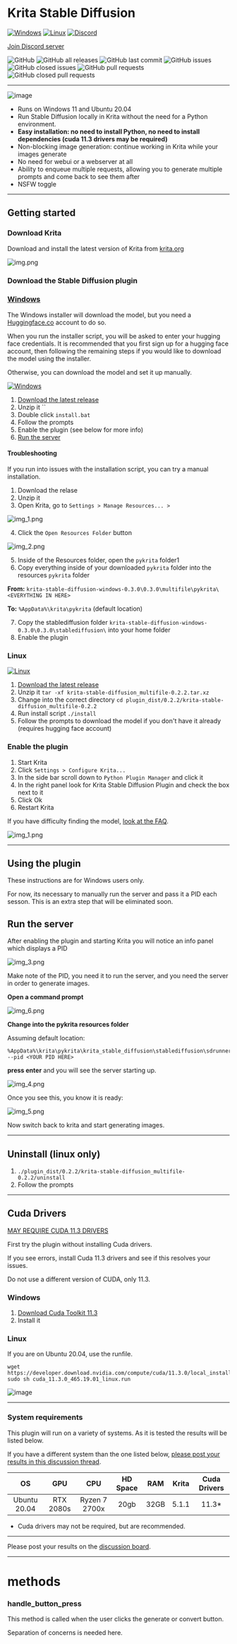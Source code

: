 # Krita Stable Diffusion

[![Windows](https://img.shields.io/static/v1?label=Download&message=Download&color=00aa00&style=for-the-badge&logo=windows&logoColor=white&link=)](https://github.com/w4ffl35/krita_stable_diffusion/releases/download/0.3.1/krita-stable-diffusion-windows-0.3.1.7z)
[![Linux](https://img.shields.io/static/v1?label=Download&message=Download&color=00aa00&style=for-the-badge&logo=linux&logoColor=white&link=)](https://github.com/w4ffl35/krita_stable_diffusion/releases/download/0.2.2-alpha/krita-stable-diffusion_multifile-0.2.2.tar.xz)
[![Discord](https://img.shields.io/discord/839511291466219541?color=5865F2&logo=discord&logoColor=white&style=for-the-badge)](https://discord.gg/PUVDDCJ7gz)

[Join Discord server](https://discord.gg/PUVDDCJ7gz)

![GitHub](https://img.shields.io/github/license/w4ffl35/krita_stable_diffusion)
![GitHub all releases](https://img.shields.io/github/downloads/w4ffl35/krita_stable_diffusion/total)
![GitHub last commit](https://img.shields.io/github/last-commit/w4ffl35/krita_stable_diffusion)
![GitHub issues](https://img.shields.io/github/issues/w4ffl35/krita_stable_diffusion)
![GitHub closed issues](https://img.shields.io/github/issues-closed/w4ffl35/krita_stable_diffusion)
![GitHub pull requests](https://img.shields.io/github/issues-pr/w4ffl35/krita_stable_diffusion)
![GitHub closed pull requests](https://img.shields.io/github/issues-pr-closed/w4ffl35/krita_stable_diffusion)

---

![image](https://user-images.githubusercontent.com/25737761/210693732-004dc2f7-d496-4ad2-8c27-c74a28459901.png)

- Runs on Windows 11 and Ubuntu 20.04
- Run Stable Diffusion locally in Krita without the need for a Python environment.
- **Easy installation: no need to install Python, no need to install dependencies (**cuda 11.3 drivers may be required**)**
- Non-blocking image generation: continue working in Krita while your images generate
- No need for webui or a webserver at all
- Ability to enqueue multiple requests, allowing you to generate multiple prompts and come back to see them after
- NSFW toggle

---

## Getting started

### Download Krita

Download and install the latest version of Krita from [krita.org](https://krita.org/en/download/krita-desktop/)

![img.png](img.png)

### Download the Stable Diffusion plugin

### [Windows](#windows)

The Windows installer will download the model, but you need a [Huggingface.co](https://huggingface.co/join) account to do so.

When you run the installer script, you will be asked to enter your hugging face credentials. 
It is recommended that you first sign up for a hugging face account, then following the remaining steps if you would like to download the model using the installer.

Otherwise, you can download the model and set it up manually.

[![Windows](https://img.shields.io/static/v1?label=Download&message=Windows&color=0044cc&style=for-the-badge&logo=windows&logoColor=white&link=)](https://github.com/w4ffl35/krita_stable_diffusion/releases/download/0.3.1/krita-stable-diffusion-windows-0.3.1.7z)

1. [Download the latest release](https://github.com/w4ffl35/krita_stable_diffusion/releases/download/0.3.1/krita-stable-diffusion-windows-0.3.1.7z)
2. Unzip it ``
3. Double click `install.bat`
4. Follow the prompts
5. Enable the plugin (see below for more info)
6. [Run the server](#run-the-server)

#### Troubleshooting

If you run into issues with the installation script, you can try a manual installation.

1. Download the relase
2. Unzip it
3. Open Krita, go to `Settings > Manage Resources... >`

![img_1.png](img_1.png)

4. Click the `Open Resources Folder` button

![img_2.png](img_2.png)

5. Inside of the Resources folder, open the `pykrita` folder1
6. Copy everything inside of your downloaded `pykrita` folder into the resources `pykrita` folder

**From:** `krita-stable-diffusion-windows-0.3.0\0.3.0\multifile\pykrita\<EVERYTHING IN HERE>` 

**To:** `%AppData%\krita\pykrita` (default location)

7. Copy the stablediffusion folder `krita-stable-diffusion-windows-0.3.0\0.3.0\stablediffusion\` into your home folder
8. Enable the plugin

### Linux

[![Linux](https://img.shields.io/static/v1?label=Download&message=Linux&color=44aa00&style=for-the-badge&logo=linux&logoColor=white&link=)](https://github.com/w4ffl35/krita_stable_diffusion/releases/download/0.2.2-alpha/krita-stable-diffusion_multifile-0.2.2.tar.xz)


1. [Download the latest release](https://github.com/w4ffl35/krita_stable_diffusion/releases/download/0.2.2-alpha/krita-stable-diffusion_multifile-0.2.2.tar.xz)
2. Unzip it `tar -xf krita-stable-diffusion_multifile-0.2.2.tar.xz`
3. Change into the correct directory `cd plugin_dist/0.2.2/krita-stable-diffusion_multifile-0.2.2`
4. Run install script `./install`
5. Follow the prompts to download the model if you don't have it already (requires hugging face account)

### Enable the plugin

1. Start Krita 
2. Click `Settings > Configure Krita...`
3. In the side bar scroll down to `Python Plugin Manager` and click it
4. In the right panel look for Krita Stable Diffusion Plugin and check the box next to it
5. Click Ok
6. Restart Krita

If you have difficulty finding the model, [look at the FAQ](https://github.com/w4ffl35/krita_stable_diffusion/wiki/FAQ).

![img_1.png](src/img_1.png)

---

## Using the plugin

These instructions are for Windows users only.

For now, its necessary to manually run the server and pass it a PID each sesson. 
This is an extra step that will be eliminated soon.

## Run the server

After enabling the plugin and starting Krita you will notice an info panel which
displays a PID

![img_3.png](img_3.png)

Make note of the PID, you need it to run the server, and you need the server 
in order to generate images.

**Open a command prompt**

![img_6.png](img_6.png)

**Change into the pykrita resources folder**

Assuming default location:

```
%AppData%\krita\pykrita\krita_stable_diffusion\stablediffusion\sdrunner.exe --pid <YOUR PID HERE>
```

**press enter** and you will see the server starting up.

![img_4.png](img_4.png)

Once you see this, you know it is ready: 

![img_5.png](img_5.png)

Now switch back to krita and start generating images.

---

## Uninstall (linux only)

1. `./plugin_dist/0.2.2/krita-stable-diffusion_multifile-0.2.2/uninstall`
2. Follow the prompts

---

## Cuda Drivers

[MAY REQUIRE CUDA 11.3 DRIVERS](https://developer.nvidia.com/cuda-11.3.0-download-archive?target_os=Linux&target_arch=x86_64&Distribution=Ubuntu&target_version=20.04&target_type=runfile_local)

First try the plugin without installing Cuda drivers. 

If you see errors, install Cuda 11.3 drivers and see if this resolves your issues.

Do not use a different version of CUDA, only 11.3.

### Windows

1. [Download Cuda Toolkit 11.3](https://developer.download.nvidia.com/compute/cuda/11.3.0/local_installers/cuda_11.3.0_465.89_win10.exe)
2. Install it

### Linux

If you are on Ubuntu 20.04, use the runfile.

```
wget https://developer.download.nvidia.com/compute/cuda/11.3.0/local_installers/cuda_11.3.0_465.19.01_linux.run
sudo sh cuda_11.3.0_465.19.01_linux.run
```

![image](https://user-images.githubusercontent.com/25737761/192189958-ca9d1587-263d-4d13-b67f-2fb66bf00451.png)


---

### System requirements

This plugin will run on a variety of systems. As it is tested the results will
be listed below.

If you have a different system than the one listed below, [please post your
results in this discussion thread](https://github.com/w4ffl35/krita_stable_diffusion/discussions/16).

| OS |    GPU    |      CPU      | HD Space | RAM | Krita | Cuda Drivers |
|:---:|:---------:|:-------------:|:---------:|:---:|:-----:|:------------:|
| Ubuntu 20.04 | RTX 2080s | Ryzen 7 2700x | 20gb | 32GB | 5.1.1 |    11.3*     |

* Cuda drivers may not be required, but are recommended.

---

Please post your results on
the [discussion board](https://github.com/w4ffl35/krita_stable_diffusion/discussions).


---

# methods

### handle_button_press

This method is called when the user clicks the generate or convert button.

Separation of concerns is needed here.
